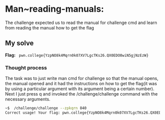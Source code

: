 # Man~reading-manuals:
The challenge expected us to read the manual for challenge cmd and learn from reading the manual how to get the flag

## My solve
**Flag:** ` pwn.college{YzpNO8k4Mqrn0k07XV7LgcTKs26.QX0EDO0wiN5gjNzEzW}`

### Thought process
The task was to just write man cmd for challenge so that the manual opens, the manual opened and it had the instructions on how to get the 
flag(it was by using a particular argument with its argument being a certain number).
Next I just press q and invoked the /challenge/challenge command with the necessary arguments.

```bash
~$  /challenge/challenge --zpkqrn 840
Correct usage! Your flag: pwn.college{YzpNO8k4Mqrn0k07XV7LgcTKs26.QX0EDO0wiN5gjNzEzW}```
